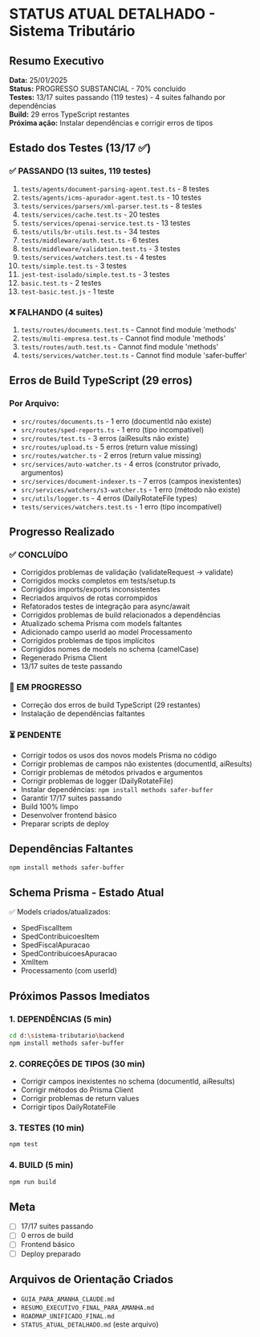 # STATUS ATUAL DETALHADO - Sistema Tributário

## Resumo Executivo
**Data:** 25/01/2025  
**Status:** PROGRESSO SUBSTANCIAL - 70% concluído  
**Testes:** 13/17 suites passando (119 testes) - 4 suites falhando por dependências  
**Build:** 29 erros TypeScript restantes  
**Próxima ação:** Instalar dependências e corrigir erros de tipos  

## Estado dos Testes (13/17 ✅)

### ✅ PASSANDO (13 suites, 119 testes)
1. `tests/agents/document-parsing-agent.test.ts` - 8 testes
2. `tests/agents/icms-apurador-agent.test.ts` - 10 testes  
3. `tests/services/parsers/xml-parser.test.ts` - 8 testes
4. `tests/services/cache.test.ts` - 20 testes
5. `tests/services/openai-service.test.ts` - 13 testes
6. `tests/utils/br-utils.test.ts` - 34 testes
7. `tests/middleware/auth.test.ts` - 6 testes
8. `tests/middleware/validation.test.ts` - 3 testes
9. `tests/services/watchers.test.ts` - 4 testes
10. `tests/simple.test.ts` - 3 testes
11. `jest-test-isolado/simple.test.ts` - 3 testes
12. `basic.test.ts` - 2 testes
13. `test-basic.test.js` - 1 teste

### ❌ FALHANDO (4 suites)
1. `tests/routes/documents.test.ts` - Cannot find module 'methods'
2. `tests/multi-empresa.test.ts` - Cannot find module 'methods' 
3. `tests/routes/auth.test.ts` - Cannot find module 'methods'
4. `tests/services/watcher.test.ts` - Cannot find module 'safer-buffer'

## Erros de Build TypeScript (29 erros)

### Por Arquivo:
- `src/routes/documents.ts` - 1 erro (documentId não existe)
- `src/routes/sped-reports.ts` - 1 erro (tipo incompatível)
- `src/routes/test.ts` - 3 erros (aiResults não existe)
- `src/routes/upload.ts` - 5 erros (return value missing)
- `src/routes/watcher.ts` - 2 erros (return value missing)
- `src/services/auto-watcher.ts` - 4 erros (construtor privado, argumentos)
- `src/services/document-indexer.ts` - 7 erros (campos inexistentes)
- `src/services/watchers/s3-watcher.ts` - 1 erro (método não existe)
- `src/utils/logger.ts` - 4 erros (DailyRotateFile types)
- `tests/services/watchers.test.ts` - 1 erro (tipo incompatível)

## Progresso Realizado

### ✅ CONCLUÍDO
- Corrigidos problemas de validação (validateRequest → validate)
- Corrigidos mocks completos em tests/setup.ts
- Corrigidos imports/exports inconsistentes
- Recriados arquivos de rotas corrompidos
- Refatorados testes de integração para async/await
- Corrigidos problemas de build relacionados a dependências
- Atualizado schema Prisma com models faltantes
- Adicionado campo userId ao model Processamento
- Corrigidos problemas de tipos implícitos
- Corrigidos nomes de models no schema (camelCase)
- Regenerado Prisma Client
- 13/17 suites de teste passando

### 🔄 EM PROGRESSO
- Correção dos erros de build TypeScript (29 restantes)
- Instalação de dependências faltantes

### ⏳ PENDENTE
- Corrigir todos os usos dos novos models Prisma no código
- Corrigir problemas de campos não existentes (documentId, aiResults)
- Corrigir problemas de métodos privados e argumentos
- Corrigir problemas de logger (DailyRotateFile)
- Instalar dependências: `npm install methods safer-buffer`
- Garantir 17/17 suites passando
- Build 100% limpo
- Desenvolver frontend básico
- Preparar scripts de deploy

## Dependências Faltantes
```bash
npm install methods safer-buffer
```

## Schema Prisma - Estado Atual
✅ Models criados/atualizados:
- SpedFiscalItem
- SpedContribuicoesItem  
- SpedFiscalApuracao
- SpedContribuicoesApuracao
- XmlItem
- Processamento (com userId)

## Próximos Passos Imediatos

### 1. DEPENDÊNCIAS (5 min)
```bash
cd d:\sistema-tributario\backend
npm install methods safer-buffer
```

### 2. CORREÇÕES DE TIPOS (30 min)
- Corrigir campos inexistentes no schema (documentId, aiResults)
- Corrigir métodos do Prisma Client 
- Corrigir problemas de return values
- Corrigir tipos DailyRotateFile

### 3. TESTES (10 min)
```bash
npm test
```

### 4. BUILD (5 min)  
```bash
npm run build
```

## Meta
- [ ] 17/17 suites passando
- [ ] 0 erros de build
- [ ] Frontend básico
- [ ] Deploy preparado

## Arquivos de Orientação Criados
- `GUIA_PARA_AMANHA_CLAUDE.md`
- `RESUMO_EXECUTIVO_FINAL_PARA_AMANHA.md`
- `ROADMAP_UNIFICADO_FINAL.md`
- `STATUS_ATUAL_DETALHADO.md` (este arquivo)
